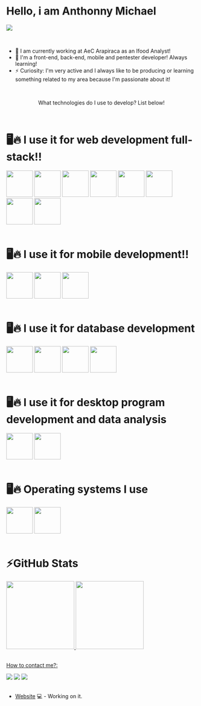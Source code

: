 <div>
  <h1>Hello, i am Anthonny Michael</h1>
</div>

![](https://user-images.githubusercontent.com/53356340/175648411-f2564ad9-c2a5-4c84-9dd2-61aaf9e21a44.gif)

<br>

- 🔭 I am currently working at AeC Arapiraca as an Ifood Analyst!
- 🌱 I'm a front-end, back-end, mobile and pentester developer! Always learning!
- ⚡ Curiosity: I'm very active and I always like to be producing or learning something related to my area because I'm passionate about it!

<br>

<p align="center">What technologies do I use to develop? List below!<p>

<br>

<div>
  <h1> 🖥️🔥 I use it for web development full-stack!!</h1>
  <img height="70em" src="https://cdn.jsdelivr.net/gh/devicons/devicon/icons/html5/html5-original-wordmark.svg" />
  <img height="70em" src="https://cdn.jsdelivr.net/gh/devicons/devicon/icons/css3/css3-original-wordmark.svg" />
  <img height="70em" src="https://cdn.jsdelivr.net/gh/devicons/devicon/icons/javascript/javascript-original.svg" />
  <img height="70em" src="https://cdn.jsdelivr.net/gh/devicons/devicon/icons/php/php-original.svg" />
  <img height="70em" src="https://cdn.jsdelivr.net/gh/devicons/devicon/icons/docker/docker-original-wordmark.svg" />
  <img height="70em" src="https://cdn.jsdelivr.net/gh/devicons/devicon/icons/bootstrap/bootstrap-original-wordmark.svg" />
  <img height="70em" src="https://cdn.jsdelivr.net/gh/devicons/devicon/icons/amazonwebservices/amazonwebservices-original-wordmark.svg" />
  <img height="70em" src="https://cdn.jsdelivr.net/gh/devicons/devicon/icons/googlecloud/googlecloud-original-wordmark.svg" />
</div>

<br>

<div>
  <h1> 🖥️🔥 I use it for mobile development!!</h1>
  <img height="70em" src="https://cdn.jsdelivr.net/gh/devicons/devicon/icons/react/react-original-wordmark.svg" />
  <img height="70em" src="https://cdn.jsdelivr.net/gh/devicons/devicon/icons/nodejs/nodejs-original-wordmark.svg" />
  <img height="70em" src="https://cdn.jsdelivr.net/gh/devicons/devicon/icons/androidstudio/androidstudio-original-wordmark.svg" />
</div>

<br>

<div>
  <h1> 🖥️🔥 I use it for database development</h1>
  <img height="70em" src="https://cdn.jsdelivr.net/gh/devicons/devicon/icons/mysql/mysql-original-wordmark.svg" />
  <img height="70em" src="https://cdn.jsdelivr.net/gh/devicons/devicon/icons/postgresql/postgresql-original-wordmark.svg" />
  <img height="70em" src="https://cdn.jsdelivr.net/gh/devicons/devicon/icons/microsoftsqlserver/microsoftsqlserver-plain-wordmark.svg" />
  <img height="70em" src="https://cdn.jsdelivr.net/gh/devicons/devicon/icons/mongodb/mongodb-original-wordmark.svg" />
</div>

<br>

<div>
  <h1> 🖥️🔥 I use it for desktop program development and data analysis</h1>
   <img height="70em" src="https://cdn.jsdelivr.net/gh/devicons/devicon/icons/python/python-original-wordmark.svg" />
   <img height="70em" src="https://cdn.jsdelivr.net/gh/devicons/devicon/icons/arduino/arduino-original-wordmark.svg" />
</div>

<br>

<div>
  <h1> 🖥️🔥 Operating systems I use</h1>
  <img height="70em" src="https://cdn.jsdelivr.net/gh/devicons/devicon/icons/windows8/windows8-original.svg" />
  <img height="70em" src="https://cdn.jsdelivr.net/gh/devicons/devicon/icons/linux/linux-original.svg" />
</div>

<br>

<h1>⚡GitHub Stats</h1>
<div>
<a href="https://github.com/seu-usuário-aqui">
<img height="180em" src="https://github-readme-stats.vercel.app/api/top-langs/?username=Antonizinhobr&layout=compact&langs_count=7&theme=dracula"/>
<img height="180em" src="https://github-readme-stats.vercel.app/apiusername=Antonizinhobr&show_icons=true&theme=dracula&include_all_commits=true&count_private=true"/>
</div>

<br> 
  
How to contact me?:

<div>
<a href="https://www.youtube.com/channel/UC88QEmxaSyY_V2vXn1RMgQQ" target="_blank"><img src="https://img.shields.io/badge/YouTube-FF0000?style=for-the-badge&logo=youtube&logoColor=white" target="_blank"></a>
<a href="https://www.instagram.com/_anthonny_michael_dev/" target="_blank"><img src="https://img.shields.io/badge/-Instagram-%23E4405F?style=for-the-badge&logo=instagram&logoColor=white" target="_blank"></a>
<a href="https://www.linkedin.com/in/anthonny-michael-64450a206/" target="_blank"><img src="https://img.shields.io/badge/-LinkedIn-%230077B5?style=for-the-badge&logo=linkedin&logoColor=white" target="_blank"></a> 
</div>
<br>
  
- [Website](https://anthonnymichael.dev/) 💻 - Working on it.
